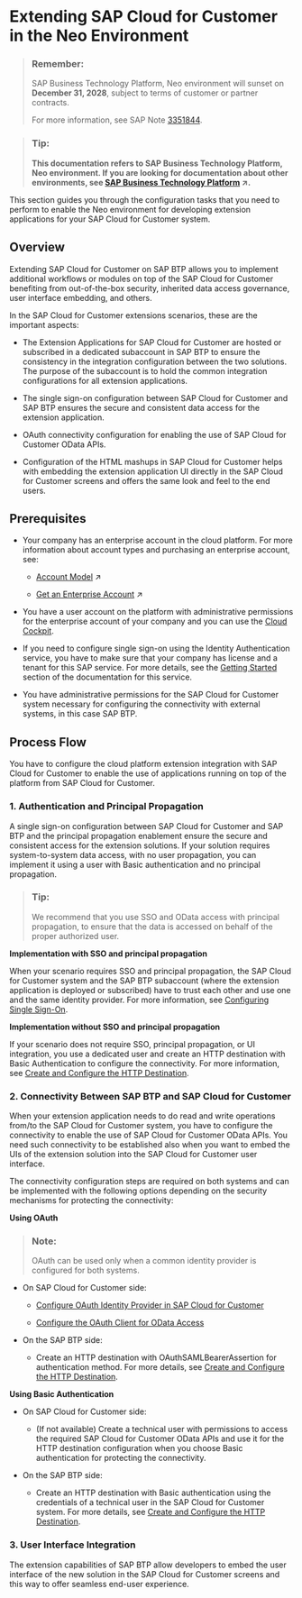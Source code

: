 <!-- loioeea73b48fe3e48e78f03a0a1394a064c -->

# Extending SAP Cloud for Customer in the Neo Environment

> ### Remember:  
> SAP Business Technology Platform, Neo environment will sunset on **December 31, 2028**, subject to terms of customer or partner contracts.
> 
> For more information, see SAP Note [3351844](https://me.sap.com/notes/3351844).

> ### Tip:  
> **This documentation refers to SAP Business Technology Platform, Neo environment. If you are looking for documentation about other environments, see [SAP Business Technology Platform](https://help.sap.com/viewer/65de2977205c403bbc107264b8eccf4b/Cloud/en-US/6a2c1ab5a31b4ed9a2ce17a5329e1dd8.html "SAP Business Technology Platform (SAP BTP) is an integrated offering comprised of the following technology portfolios: application development; process automation; integration; data, analytics, and enterprise planning; artificial intelligence. The platform offers users the ability to turn data into business value, compose end-to-end business processes, connect entire IT landscapes, and personalize, build and extend SAP applications. This reduces the overall total cost of ownership maintaining SAP landscapes and third-party software across end-to-end business processes.") :arrow_upper_right:.**

This section guides you through the configuration tasks that you need to perform to enable the Neo environment for developing extension applications for your SAP Cloud for Customer system.



<a name="loioeea73b48fe3e48e78f03a0a1394a064c__section_h3w_wdk_ndb"/>

## Overview

Extending SAP Cloud for Customer on SAP BTP allows you to implement additional workflows or modules on top of the SAP Cloud for Customer benefiting from out-of-the-box security, inherited data access governance, user interface embedding, and others.

In the SAP Cloud for Customer extensions scenarios, these are the important aspects:

-   The Extension Applications for SAP Cloud for Customer are hosted or subscribed in a dedicated subaccount in SAP BTP to ensure the consistency in the integration configuration between the two solutions. The purpose of the subaccount is to hold the common integration configurations for all extension applications.

-   The single sign-on configuration between SAP Cloud for Customer and SAP BTP ensures the secure and consistent data access for the extension application.

-   OAuth connectivity configuration for enabling the use of SAP Cloud for Customer OData APIs.

-   Configuration of the HTML mashups in SAP Cloud for Customer helps with embedding the extension application UI directly in the SAP Cloud for Customer screens and offers the same look and feel to the end users.




<a name="loioeea73b48fe3e48e78f03a0a1394a064c__section_dh4_ntk_ndb"/>

## Prerequisites

-   Your company has an enterprise account in the cloud platform. For more information about account types and purchasing an enterprise account, see:
    -   [Account Model](https://help.sap.com/viewer/65de2977205c403bbc107264b8eccf4b/Cloud/en-US/8ed4a705efa0431b910056c0acdbf377.html#loio8ed4a705efa0431b910056c0acdbf377 "Learn more about the different types of accounts on SAP BTP and how they relate to each other.") :arrow_upper_right:

    -   [Get an Enterprise Account](https://help.sap.com/viewer/65de2977205c403bbc107264b8eccf4b/Cloud/en-US/d61c2819034b48e68145c45c36acba6e.html#loio82f9ff522f754e26ae89e0cd7ec7aa11 "To use an enterprise account, you can either purchase a customer account, join the partner program to purchase a partner account, or self-register for an enterprise account to try out free tier service plans.") :arrow_upper_right:


-   You have a user account on the platform with administrative permissions for the enterprise account of your company and you can use the [Cloud Cockpit](https://help.sap.com/viewer/65de2977205c403bbc107264b8eccf4b/Cloud/en-US/e47748b5bb571014afedc70595804f3e.html).

-   If you need to configure single sign-on using the Identity Authentication service, you have to make sure that your company has license and a tenant for this SAP service. For more details, see the [Getting Started](https://help.sap.com/viewer/6d6d63354d1242d185ab4830fc04feb1/Cloud/en-US/31af7da133874e199a7df1d42905241b.html) section of the documentation for this service.
-   You have administrative permissions for the SAP Cloud for Customer system necessary for configuring the connectivity with external systems, in this case SAP BTP.



<a name="loioeea73b48fe3e48e78f03a0a1394a064c__section_c2w_qbf_l2b"/>

## Process Flow

You have to configure the cloud platform extension integration with SAP Cloud for Customer to enable the use of applications running on top of the platform from SAP Cloud for Customer.



### 1. Authentication and Principal Propagation

A single sign-on configuration between SAP Cloud for Customer and SAP BTP and the principal propagation enablement ensure the secure and consistent access for the extension solutions. If your solution requires system-to-system data access, with no user propagation, you can implement it using a user with Basic authentication and no principal propagation.

> ### Tip:  
> We recommend that you use SSO and OData access with principal propagation, to ensure that the data is accessed on behalf of the proper authorized user.

**Implementation with SSO and principal propagation**

When your scenario requires SSO and principal propagation, the SAP Cloud for Customer system and the SAP BTP subaccount \(where the extension application is deployed or subscribed\) have to trust each other and use one and the same identity provider. For more information, see [Configuring Single Sign-On](configuring-single-sign-on-625f2c3.md).

**Implementation without SSO and principal propagation**

If your scenario does not require SSO, principal propagation, or UI integration, you use a dedicated user and create an HTTP destination with Basic Authentication to configure the connectivity. For more information, see [Create and Configure the HTTP Destination](create-and-configure-the-http-destination-9292948.md).



### 2. Connectivity Between SAP BTP and SAP Cloud for Customer

When your extension application needs to do read and write operations from/to the SAP Cloud for Customer system, you have to configure the connectivity to enable the use of SAP Cloud for Customer OData APIs. You need such connectivity to be established also when you want to embed the UIs of the extension solution into the SAP Cloud for Customer user interface.

The connectivity configuration steps are required on both systems and can be implemented with the following options depending on the security mechanisms for protecting the connectivity:

**Using OAuth**

> ### Note:  
> OAuth can be used only when a common identity provider is configured for both systems.

-   On SAP Cloud for Customer side:

    -   [Configure OAuth Identity Provider in SAP Cloud for Customer](configure-oauth-identity-provider-in-sap-cloud-for-customer-ba893b5.md)

    -   [Configure the OAuth Client for OData Access](configure-the-oauth-client-for-odata-access-0ac0dc9.md)



-   On the SAP BTP side:

    -   Create an HTTP destination with OAuthSAMLBearerAssertion for authentication method. For more details, see [Create and Configure the HTTP Destination](create-and-configure-the-http-destination-9292948.md).



**Using Basic Authentication**

-   On SAP Cloud for Customer side:

    -   \(If not available\) Create a technical user with permissions to access the required SAP Cloud for Customer OData APIs and use it for the HTTP destination configuration when you choose Basic authentication for protecting the connectivity.



-   On the SAP BTP side:

    -   Create an HTTP destination with Basic authentication using the credentials of a technical user in the SAP Cloud for Customer system. For more details, see [Create and Configure the HTTP Destination](create-and-configure-the-http-destination-9292948.md).





### 3. User Interface Integration

The extension capabilities of SAP BTP allow developers to embed the user interface of the new solution in the SAP Cloud for Customer screens and this way to offer seamless end-user experience.


